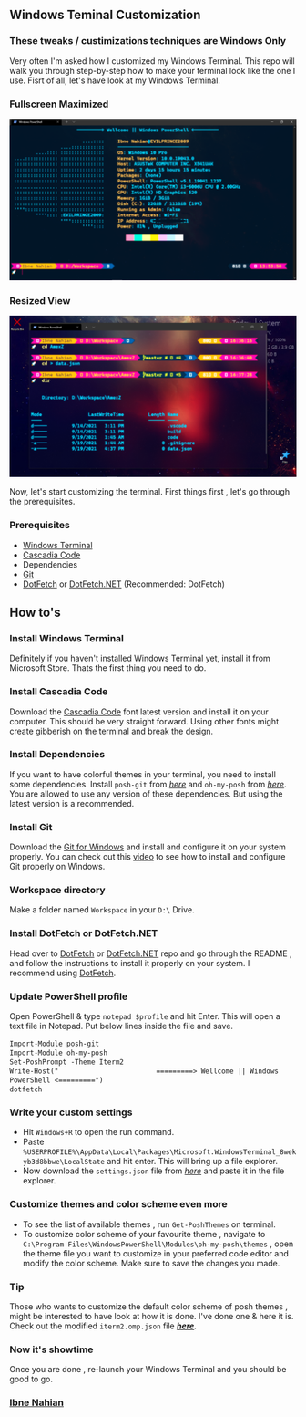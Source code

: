 ## Windows Teminal Customization

### These tweaks / custimizations techniques are Windows Only

Very often I'm asked how I customized my Windows Terminal. This repo will walk you through step-by-step how to make your terminal look like the one I use.
Fisrt of all, let's have look at my Windows Terminal.

### Fullscreen Maximized

![terminal](<https://github.com/evilprince2009/Windows-Terminal-Customization/blob/main/images/Screenshot%20(55).png>)

### Resized View

![terminal](<https://github.com/evilprince2009/Windows-Terminal-Customization/blob/main/images/Screenshot%20(57).png>)

Now, let's start customizing the terminal. First things first , let's go through the prerequisites.

### Prerequisites

- [Windows Terminal](https://www.microsoft.com/en-us/p/windows-terminal/9n0dx20hk701#activetab=pivot:overviewtab)
- [Cascadia Code](https://github.com/microsoft/cascadia-code/releases/tag/v2106.17)
- Dependencies
- [Git](https://git-scm.com/downloads)
- [DotFetch](https://github.com/evilprince2009/DotFetch) or [DotFetch.NET](https://github.com/evilprince2009/DotFetch.NET) (Recommended: DotFetch)

## How to's

### Install Windows Terminal

Definitely if you haven't installed Windows Terminal yet, install it from Microsoft Store. Thats the first thing you need to do.

### Install Cascadia Code

Download the [Cascadia Code](https://github.com/microsoft/cascadia-code/releases/tag/v2106.17) font latest version and install it on your computer. This should be very straight forward. Using other fonts might create gibberish on the terminal and break the design.

### Install Dependencies

If you want to have colorful themes in your terminal, you need to install some dependencies. Install `posh-git` from _[here](https://www.powershellgallery.com/packages/posh-git/)_ and `oh-my-posh` from _[here](https://www.powershellgallery.com/packages/oh-my-posh/)_. You are allowed to use any version of these dependencies. But using the latest version is a recommended.

### Install Git

Download the [Git for Windows](https://gitforwindows.org/downloads) and install and configure it on your system properly. You can check out this [video](https://www.youtube.com/watch?v=8JJ101D3knE&t=762s) to see how to install and configure Git properly on Windows.

### Workspace directory

Make a folder named `Workspace` in your `D:\` Drive.

### Install DotFetch or DotFetch.NET

Head over to [DotFetch](https://github.com/evilprince2009/DotFetch) or [DotFetch.NET](https://github.com/evilprince2009/DotFetch.NET) repo and go through the README , and follow the instructions to install it properly on your system. I recommend using [DotFetch](https://github.com/evilprince2009/DotFetch).

### Update PowerShell profile

Open PowerShell & type `notepad $profile` and hit Enter. This will open a text file in Notepad. Put below lines inside the file and save.

```
Import-Module posh-git
Import-Module oh-my-posh
Set-PoshPrompt -Theme Iterm2
Write-Host("                        =========> Wellcome || Windows PowerShell <=========")
dotfetch
```

### Write your custom settings

- Hit `Windows+R` to open the run command.
- Paste `%USERPROFILE%\AppData\Local\Packages\Microsoft.WindowsTerminal_8wekyb3d8bbwe\LocalState` and hit enter. This will bring up a file explorer.
- Now download the `settings.json` file from _[here](https://github.com/evilprince2009/Windows-Terminal-Customization/blob/main/settings.json)_ and paste it in the file explorer.

### Customize themes and color scheme even more

- To see the list of available themes , run `Get-PoshThemes` on terminal.
- To customize color scheme of your favourite theme , navigate to `C:\Program Files\WindowsPowerShell\Modules\oh-my-posh\themes` , open the theme file you want to customize in your preferred code editor and modify the color scheme. Make sure to save the changes you made.

### Tip

Those who wants to customize the default color scheme of posh themes , might be interested to have look at how it is done. I've done one & here it is. Check out the modified `iterm2.omp.json` file _**[here](https://github.com/evilprince2009/Windows-Terminal-Customization/blob/main/iterm2.omp.json)**_.

### Now it's showtime

Once you are done , re-launch your Windows Terminal and you should be good to go.

### [Ibne Nahian](www.facebook.com/evilprince2009)
